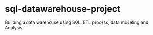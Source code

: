 # sql-datawarehouse-project
Building a data warehouse using SQL, ETL process, data modeling and Analysis
